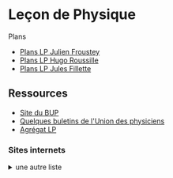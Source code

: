 <h1> Leçon de Physique </h1>

Plans

- [Plans LP Julien Froustey](Plans_JFr.pdf) 
- [Plans LP Hugo Roussille](plans_lecon_physique.pdf)
- [Plans LP Jules Fillette](Plans_JF_2019.pdf.pdf)

<h2> Ressources </h2>

- [Site du BUP](http://bupdoc.udppc.asso.fr/index.php)
- [Quelques buletins de l'Union des physiciens](BUP.md)
- [Agrégat LP](Agregat.pdf)

<h3> Sites internets </h3>


<details>
  <summary>
    une autre liste
  </summary>
    - site 1 <br>
    - site 2 <br>
    - site 3 <br>
</details>

